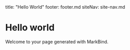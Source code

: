 <frontmatter>
  title: "Hello World"
  footer: footer.md
  siteNav: site-nav.md
</frontmatter>

# Hello world
Welcome to your page generated with MarkBind.
